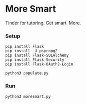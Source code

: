 # More Smart
Tinder for tutoring. Get smart. More.


### Setup

	pip install Flask
	pip install -U psycopg2
	pip install Flask-SQLAlchemy
	pip install Flask-Security
	pip install Flask-OAuth2-Login
	
	python3 populate.py
	
### Run

	python3 moresmart.py